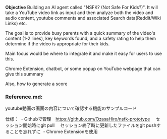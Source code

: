**Objective**
Building an AI agent called "NSFK? (Not Safe For Kids?)". 
It will take a YouTube video link as input and then analyze both the video and audio content, youtube comments and associated Search data(Reddit/Wiki Links) etc.

The goal is to provide busy parents with a quick summary of the video's content (1-2 lines), key keywords found, and a safety rating to help them determine if the video is appropriate for their kids.

Main focus would be where to integrate it and make it easy for users to use this.

Chrome Extension, chatbot, or some popup on YouTube webpage that can give this summary


Also, how to generate a score

### Reference.md:
youtube動画の画面の内容について確認する機能のサンプルコード

仕様：
・Githubで管理　https://github.com/OzasaHiro/nsfk-prototype
　セッション開始時にgit pull
　セッション終了時に更新したファイルをgit pushすることを忘れずに
・Chrome Extensionを使用
